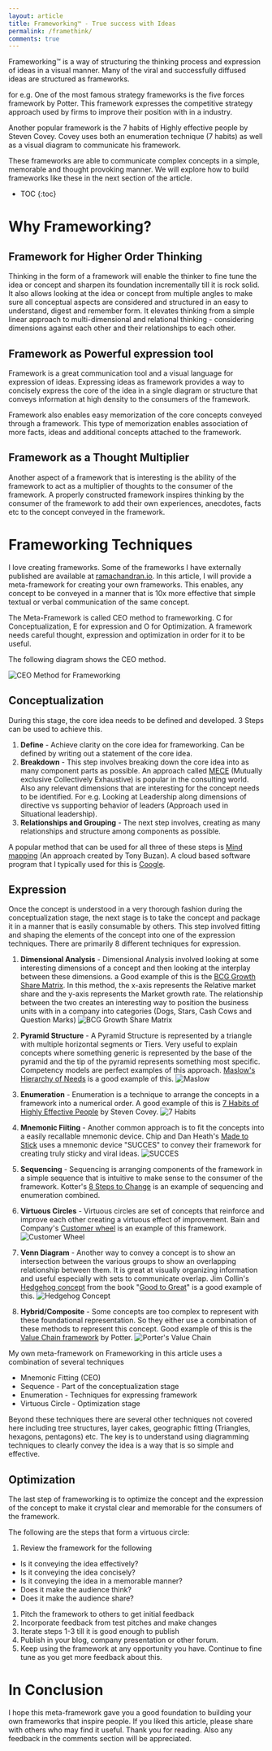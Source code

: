 ```yaml
---
layout: article
title: Frameworking™️ - True success with Ideas
permalink: /framethink/
comments: true
---
```

Frameworking™️ is a way of structuring the thinking process and expression of ideas in a visual manner. Many of the viral and successfully diffused ideas are structured as frameworks.

for e.g. One of the most famous strategy frameworks is the five forces framework by Potter. This framework expresses the competitive strategy approach used by firms to improve their position with in a industry.

Another popular framework is the 7 habits of Highly effective people by Steven Covey. Covey uses both an enumeration technique (7 habits) as well as a visual diagram to communicate his framework.

These frameworks are able to communicate complex concepts in a simple, memorable and thought provoking manner. We will explore how to build frameworks like these in the next section of the article.

- TOC
{:toc}

# Why Frameworking?

## Framework for Higher Order Thinking
Thinking in the form of a framework will enable the thinker to fine tune the idea or concept and sharpen its foundation incrementally till it is rock solid. It also allows looking at the idea or concept from multiple angles to make sure all conceptual aspects are considered and structured in an easy to understand, digest and remember form. It elevates thinking from a simple linear approach to multi-dimensional and relational thinking - considering dimensions against each other and their relationships to each other.

## Framework as Powerful expression tool
Framework is a great communication tool and a visual language for expression of ideas. Expressing ideas as framework provides a way to concisely express the core of the idea in a single diagram or structure that conveys information at high density to the consumers of the framework.

Framework also enables easy memorization of the core concepts conveyed through a framework. This type of memorization enables association of more facts, ideas and additional concepts attached to the framework.

## Framework as a Thought Multiplier
Another aspect of a framework that is interesting is the ability of the framework to act as a multiplier of thoughts to the consumer of the framework. A properly constructed framework inspires thinking by the consumer of the framework to add their own experiences, anecdotes, facts etc to the concept conveyed in the framework.

# Frameworking Techniques

I love creating frameworks. Some of the frameworks I have externally published are available at [ramachandran.io](http://www.ramachandran.io).
In this article, I will provide a meta-framework for creating your own frameworks. This enables, any concept to be conveyed in a manner that is 10x more effective that simple textual or verbal communication of the same concept.

The Meta-Framework is called CEO method to frameworking. C for Conceptualization, E for expression and O for Optimization. A framework needs careful thought, expression and optimization in order for it to be useful.

The following diagram shows the CEO method.

![CEO Method for Frameworking](/assets/images/ceomethod.png)

## Conceptualization

During this stage, the core idea needs to be defined and developed. 3 Steps can be used to achieve this.

1. **Define** - Achieve clarity on the core idea for frameworking. Can be defined by writing out a statement of the core idea.
1. **Breakdown** - This step involves breaking down the core idea into as many component parts as possible. An approach called [MECE](https://en.wikipedia.org/wiki/MECE_principle) (Mutually exclusive Collectively Exhaustive) is popular in the consulting world. Also any relevant dimensions that are interesting for the concept needs to be identified. For e.g. Looking at Leadership along dimensions of directive vs supporting behavior of leaders (Approach used in Situational leadership).
1. **Relationships and Grouping** - The next step involves, creating as many relationships and structure among components as possible.

A popular method that can be used for all three of these steps is [Mind mapping](https://en.wikipedia.org/wiki/Mind_map) (An approach created by Tony Buzan). A cloud based software program that I typically used for this is [Coogle](https://coogle.it).

## Expression

Once the concept is understood in a very thorough fashion during the conceptualization stage, the next stage is to take the concept and package it in a manner that is easily consumable by others. This step involved fitting and shaping the elements of the concept into one of the expression techniques. There are primarily 8 different techniques for expression.

1. **Dimensional Analysis** - Dimensional Analysis involved looking at some interesting dimensions of a concept and then looking at the interplay between these dimensions. a Good example of this is the [BCG Growth Share Matrix](https://en.wikipedia.org/wiki/Growth–share_matrix). In this method, the x-axis represents the Relative market share and the y-axis represents the Market growth rate. The relationship between the two creates an interesting way to position the business units with in a company into categories (Dogs, Stars, Cash Cows and Question Marks)
![BCG Growth Share Matrix](/assets/images/frameworking/bcg.png)

1. **Pyramid Structure** - A Pyramid Structure is represented by a triangle with multiple horizontal segments or Tiers. Very useful to explain concepts where something generic is represented by the base of the pyramid and the tip of the pyramid represents something most specific. Competency models are perfect examples of this approach. [Maslow's Hierarchy of Needs](https://en.wikipedia.org/wiki/Maslow%27s_hierarchy_of_needs) is a good example of this.
![Maslow](/assets/images/frameworking/maslow.png)
1. **Enumeration** - Enumeration is a technique to arrange the concepts in a framework into a numerical order. A good example of this is [7 Habits of Highly Effective People](https://en.wikipedia.org/wiki/The_7_Habits_of_Highly_Effective_People) by Steven Covey.
![7 Habits](/assets/images/frameworking/7Habits.png)
1. **Mnemonic Fiiting** - Another common approach is to fit the concepts into a easily recallable mnemonic device. Chip and Dan Heath's [Made to Stick](http://heathbrothers.com/books/made-to-stick/) uses a mnemonic device "SUCCES" to convey their framework for creating truly sticky and viral ideas.
![SUCCES](/assets/images/frameworking/SUCCES.png)
1. **Sequencing** - Sequencing is arranging components of the framework in a simple sequence that is intuitive to make sense to the consumer of the framework. Kotter's [8 Steps to Change](https://www.leadershipthoughts.com/kotters-8-step-change-model/) is an example of sequencing and enumeration combined.
1. **Virtuous Circles** - Virtuous circles are set of concepts that reinforce and improve each other creating a virtuous effect of improvement. Bain and Company's [Customer wheel](http://www.bain.com/consulting-services/customer-strategy-and-marketing/) is an example of this framework.
![Customer Wheel](/assets/images/frameworking/customerwheel.png)
1. **Venn Diagram** - Another way to convey a concept is to show an intersection between the various groups to show an overlapping relationship between them. It is great at visually organizing information and useful especially with sets to communicate overlap. Jim Collin's [Hedgehog concept](https://www.mindtools.com/pages/article/hedgehog-concept.htm) from the book "[Good to Great](https://www.amazon.com/Good-Great-Some-Companies-Others-ebook/dp/B0058DRUV6/ref=sr_1_1?ie=UTF8&qid=1504544335&sr=8-1&keywords=good+to+great)" is a good example of this.
![Hedgehog Concept](/assets/images/frameworking/Hedgehog-Concept.png)
1. **Hybrid/Composite** - Some concepts are too complex to represent with these foundational representation. So they either use a combination of these methods to represent this concept. Good example of this is the [Value Chain framework](https://en.wikipedia.org/wiki/Value_chain) by Potter.
![Porter's Value Chain](/assets/images/frameworking/PorterValueChain.png)

My own meta-framework on Frameworking in this article uses a combination of several techniques
* Mnemonic Fitting (CEO)
* Sequence - Part of the conceptualization stage
* Enumeration - Techniques for expressing framework
* Virtuous Circle - Optimization stage

Beyond these techniques there are several other techniques not covered here including tree structures, layer cakes, geographic fitting (Triangles, hexagons, pentagons) etc. The key is to understand using diagramming techniques to clearly convey the idea is a way that is so simple and  effective.

## Optimization
The last step of frameworking is to optimize the concept and the expression of the concept to make it crystal clear and memorable for the consumers of the framework.

The following are the steps that form a virtuous circle:

1. Review the framework for the following
* Is it conveying the idea effectively?
* Is it conveying the idea concisely?
* Is it conveying the idea in a memorable manner?
* Does it make the audience think?
* Does it make the audience share?

1. Pitch the framework to others to get initial feedback
1. Incorporate feedback from test pitches and make changes
1. Iterate steps 1-3 till it is good enough to publish
1. Publish in your blog, company presentation or other forum.
1. Keep using the framework at any opportunity you have. Continue to fine tune as you get more feedback about this.

# In Conclusion
I hope this meta-framework gave you a good foundation to building your own frameworks that inspire people. If you liked this article, please share with others who may find it useful. Thank you for reading. Also any feedback in the comments section will be appreciated.
